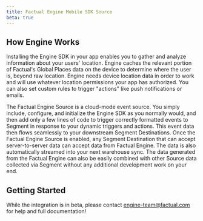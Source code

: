 ```yaml
---
title: Factual Engine Mobile SDK Source
beta: true
---
```


## How Engine Works
Installing the Engine SDK in your app enables you to gather and analyze information about your users' location. Engine caches the relevant portion of Factual's Global Places data on the device to determine where the user is, beyond raw location. Engine needs device location data in order to work and will use whatever location permissions your app has authorized. You can also set custom rules to trigger "actions" like push notifications or emails.

The Factual Engine Source is a cloud-mode event source. You simply include, configure, and initialize the Engine SDK as you normally would, and then add only a few lines of code to trigger correctly formatted events to Segment in response to your dynamic triggers and actions. This  event data then flows seamlessly to your downstream Segment Destinations. Once the Factual Engine Source is enabled, any Segment Destination that can accept server-to-server data can accept data from Factual Engine. The data is also automatically streamed into your next warehouse sync. The data generated from the Factual Engine can also be easily combined with other Source data collected via Segment without any additional development work on your end.

## Getting Started

While the integration is in beta, please contact engine-team@factual.com for help and full documentation!
